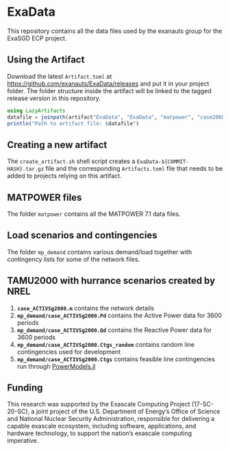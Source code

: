 # ExaData

This repository contains all the data files used by the exanauts group for the ExaSGD ECP project.

## Using the Artifact
Download the latest `Artifact.toml` at https://github.com/exanauts/ExaData/releases and put it in your project folder. The folder structure inside the artifact will be linked to the tagged release version in this repository.

```julia
using LazyArtifacts
datafile = joinpath(artifact"ExaData", "ExaData", "matpower", "case2868rte.m")
println("Path to artifact file: $datafile")
```

## Creating a new artifact

The `create_artifact.sh` shell script creates a `ExaData-${COMMIT-HASH}.tar.gz` file and the corresponding `Artifacts.toml` file that needs to be added to projects relying on this artifact.

## MATPOWER files

The folder `matpower` contains all the MATPOWER 7.1 data files.

## Load scenarios and contingencies

The folder `mp_demand` contains various demand/load together with contingency lists for some of the network files.

## TAMU2000 with hurrance scenarios created by NREL
1. **``case_ACTIVSg2000.m``** contains the network details
1. **``mp_demand/case_ACTIVSg2000.Pd``** contains the Active Power data for 3600 periods
1. **``mp_demand/case_ACTIVSg2000.Qd``** contains the Reactive Power data for 3600 periods
1. **``mp_demand/case_ACTIVSg2000.Ctgs_random``** contains random line contingencies used for development
1. **``mp_demand/case_ACTIVSg2000.Ctgs``** contains feasible line contingencies run through [PowerModels.jl](https://github.com/lanl-ansi/PowerModels.jl/)

## Funding
This research was supported by the Exascale Computing Project (17-SC-20-SC), a joint project of the U.S. Department of Energy’s Office of Science and National Nuclear Security Administration, responsible for delivering a capable exascale ecosystem, including software, applications, and hardware technology, to support the nation’s exascale computing imperative.

